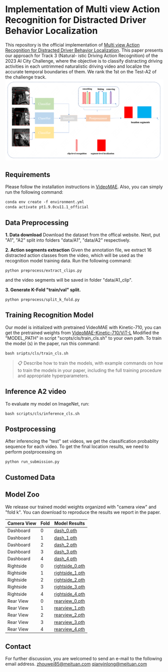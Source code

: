 # Implementation of Multi view Action Recognition for Distracted Driver Behavior Localization

This repository is the official implementation of [Multi view Action Recognition for Distracted Driver Behavior Localization](pdf/19.pdf).  This paper presents our approach for Track 3 (Natural- istic Driving Action Recognition) of the 2023 AI City Challenge, where the objective is to classify distracting driving activities in each untrimmed naturalistic driving video and localize the accurate temporal boundaries of them. We  rank the 1st on the Test-A2 of the challenge track.
![pipeline](figs/pipeline.png)
## Requirements
Please follow the installation instructions in [VideoMAE](https://github.com/MCG-NJU/VideoMAE). Also, you can simply run the following command:
```
conda env create -f environment.yml
conda activate pt1.9.0cu11.1_official
```

##  Data Preprocessing
**1. Data download**
Download the dataset from the offical website. Next, put "A1", "A2" split into folders "data/A1", "data/A2" respectively.   


**2. Action segments extraction**
Given the annotation file, we extract 16 distracted action classes from the video, which will be used as the recognition model training data. Run the following command:

```
python preprocess/extract_clips.py
```
and the video segments will be saved in folder "data/A1_clip".

**3. Generate K-Fold "train/val" split.**

```
python preprocess/split_k_fold.py
```




## Training Recognition Model
Our model is initialized with pretrained VideoMAE with  Kinetic-710, you can get the pretrained weights from [VideoMAE-Kinetic-710/ViT-L](https://drive.google.com/file/d/1jX1CiqxSkCfc94y8FRW1YGHy-GNvHCuD/view?usp=sharing) 
Modified the "MODEL_PATH" in script "scrpts/cls/train_cls.sh" to your own path.
To train the model (s) in the paper, run this command:

```train
bash sripts/cls/train_cls.sh
```

>📋  Describe how to train the models, with example commands on how to train the models in your paper, including the full training procedure and appropriate hyperparameters.

## Inference A2 video

To evaluate my model on ImageNet, run:

```inference 
bash scripts/cls/inference_cls.sh 
```


## Postprocessing 

After inferencing the "test" set videos, we get the classification probablity sequence for each video. To get the final location results, we need to perform postprocessing on  
```
python run_submission.py
```


## Customed Data 
 

## Model Zoo
We release our trained model weights organized with "camera view" and "fold k". You can download to reproduce the results we report in the paper.

| Camera View       | Fold | Model Results |
| ------------------ |---------------- | -------------- |
| Dashboard   |     0         |       [dash_0.pth](https://huggingface.co/idealweiwei/aicity_release/tree/main)    |
| Dashboard   |     1         |       [dash_1.pth](https://huggingface.co/idealweiwei/aicity_release/tree/main)    |
| Dashboard   |     2         |       [dash_2.pth](https://huggingface.co/idealweiwei/aicity_release/tree/main)    |
| Dashboard   |     3         |       [dash_3.pth](https://huggingface.co/idealweiwei/aicity_release/tree/main)    |
| Dashboard   |     4         |       [dash_4.pth](https://huggingface.co/idealweiwei/aicity_release/tree/main)    |
| Rightside   |     0         |       [rightside_0.pth](https://huggingface.co/idealweiwei/aicity_release/tree/main)    |
| Rightside   |     1         |       [rightside_1.pth](https://huggingface.co/idealweiwei/aicity_release/tree/main)    |
| Rightside   |     2         |       [rightside_2.pth](https://huggingface.co/idealweiwei/aicity_release/tree/main)    |
| Rightside   |     3         |       [rightside_3.pth](https://huggingface.co/idealweiwei/aicity_release/tree/main)    |
| Rightside   |     4         |       [rightside_4.pth](https://huggingface.co/idealweiwei/aicity_release/tree/main)    |
| Rear View   |     0         |       [rearview_0.pth](https://huggingface.co/idealweiwei/aicity_release/tree/main)    |
| Rear View   |     1         |       [rearview_1.pth](https://huggingface.co/idealweiwei/aicity_release/tree/main)    |
| Rear View   |     2         |       [rearview_2.pth](https://huggingface.co/idealweiwei/aicity_release/tree/main)    |
| Rear View   |     3         |       [rearview_3.pth](https://huggingface.co/idealweiwei/aicity_release/tree/main)    |
| Rear View   |     4         |       [rearview_4.pth](https://huggingface.co/idealweiwei/aicity_release/tree/main)    |


## Contact
For further discussion, you are welcomed to send an e-mail to the following email address. 
zhouwei85@meituan.com
qianyinlong@meituan.com
